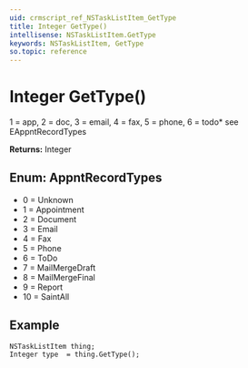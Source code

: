 ```yaml
---
uid: crmscript_ref_NSTaskListItem_GetType
title: Integer GetType()
intellisense: NSTaskListItem.GetType
keywords: NSTaskListItem, GetType
so.topic: reference
---
```


# Integer GetType()

1 = app, 2 = doc, 3 = email, 4 = fax, 5 = phone, 6 = todo* see EAppntRecordTypes

**Returns:** Integer

## Enum: AppntRecordTypes

* 0 = Unknown
* 1 = Appointment
* 2 = Document
* 3 = Email
* 4 = Fax
* 5 = Phone
* 6 = ToDo
* 7 = MailMergeDraft
* 8 = MailMergeFinal
* 9 = Report
* 10 = SaintAll

## Example

```crmscript
NSTaskListItem thing;
Integer type  = thing.GetType();
```
